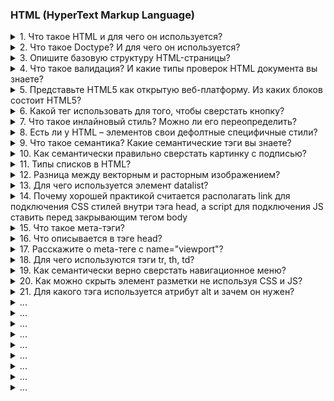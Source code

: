 ### HTML (HyperText Markup Language)

<details>
<summary>1. Что такое HTML и для чего он используется?</summary>

HTML (Hypertext Markup language) – язык гипертекстовой разметки. Используется для того, чтобы сообщать вашему браузеру, как отображать веб-страницу. 
</details>

<details>
<summary>2. Что такое Doctype? И для чего он используется?</summary>

Doctype добавляется первой строкой любого HTML-кода и используется для указания типа документа. 

</details>


<details>
<summary>3. Опишите базовую структуру HTML-страницы?</summary>

1. В начале идет `<!Doctype Html>` - корневая обертка страницы
2. `head` -  своеобразный вспомогательный тег, которая содержит все необходимые данные о HTML документа - это может быть 
* заголовок, 
* описание, 
* cиоинформация, 
* подключение стилей, шрифтов, 
* метаинформации 
3. `body` – содержит всю разметку html документа. Именно это разметка и будет отображается в браузере

</details>


<details>
<summary>4. Что такое валидация? И какие типы проверок HTML документа вы знаете?</summary>

Работа валидатором заключается в следующем: сначала определяется тип документа, который указывается с помощью <!Doctype> затем проверяет html код на правильность и отсутствие ошибок. W3S 

</details>


<details>
<summary>5. Представьте HTML5 как открытую веб-платформу. Из каких блоков состоит HTML5?</summary>

•	Семантика (позволяет более точно описать из чего состоит контент).
•	Стилизация (позволяет создавать более сложные темы оформления).
•	Доступ к устройствам (позволяет взаимодействовать с различными устройствами ввода и вывода).
•	Связанность (позволяет общаться с сервером).
•	Офлайн и хранилище (позволяют страницам хранить данные локально на клиентской стороне и более эффективно работать в офлайне)
•	Мультимедиа (создание и подключение видео и аудио).
•	2D/3D-графика и эффекты (позволяет расширить возможности презентации).
•	Производительность и интеграция (обеспечивает большую скорость оптимизации и лучшее использование аппаратных средств).

</details>


<details>
<summary> 6. Какой тег использовать для того, чтобы сверстать кнопку?</summary>

Обычная кнопка: `<button>Кнопела</button>`	

Кнопка подверждения формы, используется либо баттон сабмит либо инпут сабмит
<button type=”submit”>КнопелаИная</button>
<input type=”submit” value=”button>	

<input type = “button”>

</details>


<details>
<summary>7. Что такое инлайновый стиль? Можно ли его переопределить?</summary>

Инлайновый стиль – это стиль, который находится внутри определенного тега. Переопределить его можно только с помощью дерективы !important, которую можно добавлять на css-свойство
</details>


<details>
<summary>8. Есть ли у HTML – элементов свои дефолтные специфичные стили?</summary>

Да, конечно есть. В загаловах - увеличение размера, отступы и жирность. Cписки – маркеры и цифры; Даже у параграфа появляется дополнительный margin

Ньюанс заключается в том, что разные дефолтные стили отличаются по разному в разных браузерах. По этому, чтобы вверстка была одинакого во всех браузерах (кросс-браузерность) используется либо normalice.css либо reset.css (об этом поговорим чуть позже)

</details>


<details>
<summary>9. Что такое семантика? Какие семантические тэги вы знаете?</summary>

Семантика в контексте HTML – это использование правильных тегов, описывающих содержимого контента внутри себя. Семантический тег - это тот тег, который поясняет, что находится внутри тега: <header>Шапка</header>; <p>Параграф</p>; <nav>Навигационное меню</nav>; <em>Курсив</em>
</details>

<details>
<summary>10. Как семантически правильно сверстать картинку с подписью?</summary>

```
<figure>
      <img src= “http://”  alt= “Just image”>
      <figcaption> Здесь хранится поясняющий текст </figcaption>
<figure>
```

</details>

<details>
<summary>11. Типы списков в HTML?</summary>

1. `<ul>` - маркированный список. Каждый элемент списка отмечается маркером: li;
2. `<ol>` - нумерованный список. Каждый элемент списка отмечается маркером: li;
3. Cписок определений, cостоит он из следующиз тегов: `dl` – основная обертка, `dt` –определения и `dd` – поясняющий текст;

</details>

<details>
<summary>12. Разница между векторным и расторным изображением?</summary>

Растровое изображение – складываются из множества маленьких ячеек – пикселей, где каждый пиксель содержит информацию о цвете. Определить растровое изображение можно увеличив его масштаб: на определённом этапе станет заметно множество маленьких квадратов — это и есть пиксели. Наиболее распространённые растровые форматы: JPEG, PNG.

В отличие от растровых, векторные изображения состоят уже не из пикселей, а из множества опорных точек и соединяющих их кривых. Векторное изображение описывается математическими формулами и, соответственно, не требует наличия информации о каждом пикселе. Сколько ни увеличивай масштаб векторного изображения, вы никогда не увидите пикселей. Самые популярные векторные форматы: SVG, AI. Источник

</details>

<details>
<summary>13. Для чего используется элемент datalist? </summary>

Используется для создания выпадающего списка, которое можно выбирать при наборе в текстовом поле и datalist с атрибутом id должен полностью совпадать с содержимым: "" с input элементом атрибутом лист. 
</details>

<details>
<summary> 14. Почему хорошей практикой считается располагать link для подключения CSS стилей внутри тэга head, а script для подключения JS ставить перед закрывающим тегом body</summary>

1. Тег link внутри шапки сайта описана сцепификацой HTML. Если в head находится stylesheet, то страница загружается быстрее 

2. Сначала подключаются html и css при первой загрузке страницы и они должны находится в самом header. После того как все загрузилось используется js, если мы поставим js в самое начало, то оно будет блокировать (загрузку) от рисовку html. Размещение скриптов внизу позволяет сперва распарсить и показать пользователю весь HTML, а затем уже добавить к нему логику.

</details>

<details>
<summary> 15. Что такое мета-тэги? </summary>

Это специальные теги, которые находятся внутри тега страницы (контейнере) head и описывают содержимое сомой страницы, а затем передает информацию поисковой системе. Метатеги - Кодировка: UTF - 8; СЕО-информация для продвижение в поисковой системе; Вспомогательные механизмы для браузера и устройств

</details>



<details>
<summary> 16. Что описывается в тэге head?</summary>

1. Title – основной заголовок html – страницы
2. Метатеги, в основном нужны для 3 вещей: прописать кодировку, добавить описание и ключевые слова, а также указать вспомогательные механизмы для браузеров и устройств
3. Путь к таблице стилей, могут быть как внешние стили или внутренние стили самого ресурса. Выполняется это с помощью специального тега link, помимо этого можно подключить сторонние ресурсы: шрифты. 
4. А также внутри него подключаются все возможные скрипты. Для этого указывается тег скрипт в котором пишется код скрипта либо с помощью атрибута src указывается путь к внешнему js-коду

</details>

<details>
<summary> 17. Расскажите о meta-теге с name="viewport"?</summary>

Он нужен для контроля масштаба отображения страницы: `<meta name="viewport" content="width=device-width, initial-scale=1">`

Ключевым атрибутом content описывается, каким образом страничка должна себя вести на устройствах с разным разрешением:
•	Width – определяет размер окна просмотра, может быть установлен на определенное кол-во пикселей или на специальное значение device-width, которая означает ширину экрана в css пикселях в масштабе 100%
•	Initial-scale – контролирует уровень масштабирование при первой загрузки страницы: 1.0 (обычно определяет). Свойство max-scale/min-scale – определяет как пользователям разрешено увеличивать или уменьшать страницу. А если мы хотим запретить масштабирование используем userscalable: 0

</details>

<details>
<summary> 18. Для чего используются тэги tr, th, td?</summary>

Данные теги используются внутри другого тега: `<table>`, а тот в свою очередь необходим для создания таблиц:

`<tr>` (table row) – контейнер для создания строки таблицы, каждая ячейка в пределах строки может задаваться с помощью тега: `<th>` и `<td>`
`<th>` (table-header) – предназначен для создания одной ячейки таблицы, которая обозначается как загаловочный текст, и отмечается он жирным шрифтом и выравнивается по центру
`<td>` (table-data) – предназначен для создания одной ячейки таблицы 

</details>


<details>
<summary> 19. Как семантически верно сверстать навигационное меню?</summary>
<img src='./assets/4.png'/>
</details>

<details>
<summary> 20. Как можно скрыть элемент разметки не используя CSS и JS?</summary>

В html есть для этого специальный атрибут: hidden, однако это не самая лучшая практика влиять на страницу через разметку, так как он не виден не только для пользователя, но и для скринридеров. Данный тег глобальный и его можно добавлять везде. Его аналог в css – это display: none
</details>

<details>
<summary>21. Для какого тэга используется атрибут alt и зачем он нужен?</summary>

Данный атрибут добавляется для тега картинки. Если вдруг у нас картинка не отобразится на странице, то вместо него отобразится (поясняющий) текст, тот который мы указали в alt. 

Данный атрибут также полезен для людей с ограниченными возможностями, когда страница будет читаться скринридером, то при чтении и будет зачитываться то, что находится в alt. (Помимо этого использование атрибута улучшается accessibility (доступной страницы) так как различные скринридеры при чтении веб-страницы зачитывают его. В результате пользователи с ограниченными возможностями понимает контекст используемого изображения)

Стоит отметить, что данный атрибут – является обязательным, и если он будет отсутствовать, то Валидатор выдаст ошибку.

</details>


<details>
<summary>...</summary>

...
</details>


<details>
<summary>...</summary>

...
</details>


<details>
<summary>...</summary>

...
</details>


<details>
<summary>...</summary>

...
</details>


<details>
<summary>...</summary>

...
</details>


<details>
<summary>...</summary>

...
</details>


<details>
<summary>...</summary>

...
</details>


<details>
<summary>...</summary>

...
</details>


<details>
<summary>...</summary>

...
</details>